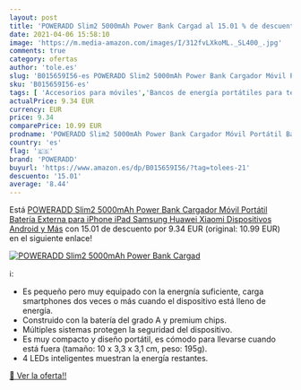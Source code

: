```yaml
---
layout: post
title: 'POWERADD Slim2 5000mAh Power Bank Cargad al 15.01 % de descuento'
date: 2021-04-06 15:58:10
image: 'https://m.media-amazon.com/images/I/312fvLXkoML._SL400_.jpg'
comments: true
category: ofertas
author: 'tole.es'
slug: 'B015659I56-es POWERADD Slim2 5000mAh Power Bank Cargador Móvil Portátil...'
sku: 'B015659I56-es'
tags: [ 'Accesorios para móviles','Bancos de energía portátiles para teléfonos móviles','Cargadores para móviles','Comunicación móvil y accesorios','Electrónica','android','poweradd', ]
actualPrice: 9.34 EUR
currency: EUR
price: 9.34
comparePrice: 10.99 EUR
prodname: 'POWERADD Slim2 5000mAh Power Bank Cargador Móvil Portátil Batería Externa para iPhone iPad Samsung Huawei Xiaomi Dispositivos Android y Más'
country: 'es'
flag: '🇪🇸'
brand: 'POWERADD'
buyurl: 'https://www.amazon.es/dp/B015659I56/?tag=tolees-21'
descuento: '15.01'
average: '8.44'
---
```


Está [POWERADD Slim2 5000mAh Power Bank Cargador Móvil Portátil Batería Externa para iPhone iPad Samsung Huawei Xiaomi Dispositivos Android y Más](https://www.amazon.es/dp/B015659I56/?tag=tolees-21) con 15.01 de descuento por 9.34 EUR (original: 10.99 EUR) en el siguiente enlace!

[![POWERADD Slim2 5000mAh Power Bank Cargad](https://m.media-amazon.com/images/I/312fvLXkoML._SL400_.jpg)](https://www.amazon.es/dp/B015659I56/?tag=tolees-21)

ℹ️:

- Es pequeño pero muy equipado con la energnía suficiente, carga smartphones dos veces o más cuando el dispositivo está lleno de energía.
- Construido con la batería del grado A y premium chips.
- Múltiples sistemas protegen la seguridad del dispositivo.
- Es muy compacto y diseño portátil, es cómodo para llevarse cuando está fuera (tamaño: 10 x 3,3 x 3,1 cm, peso: 195g).
- 4 LEDs inteligentes muestran la energía restantes.

[🛒 Ver la oferta!!](https://www.amazon.es/dp/B015659I56/?tag=tolees-21)
